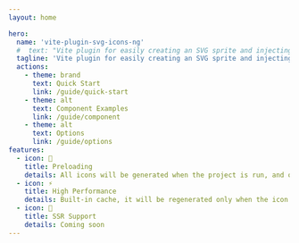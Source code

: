 ```yaml
---
layout: home

hero:
  name: 'vite-plugin-svg-icons-ng'
  #  text: "Vite plugin for easily creating an SVG sprite and injecting it for use."
  tagline: 'Vite plugin for easily creating an SVG sprite and injecting it for use.'
  actions:
    - theme: brand
      text: Quick Start
      link: /guide/quick-start
    - theme: alt
      text: Component Examples
      link: /guide/component
    - theme: alt
      text: Options
      link: /guide/options
features:
  - icon: 🚀
    title: Preloading
    details: All icons will be generated when the project is run, and only one DOM operate.
  - icon: ⚡
    title: High Performance
    details: Built-in cache, it will be regenerated only when the icon is modified.
  - icon: 🎉
    title: SSR Support
    details: Coming soon
---
```

